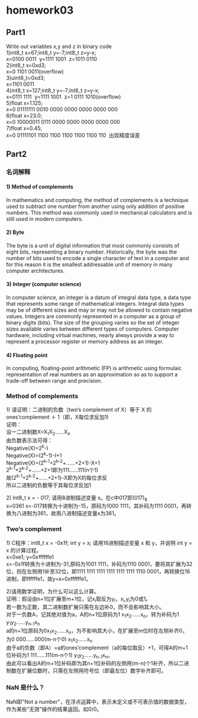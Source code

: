 # homework03

## Part1

Write out variables x,y and z in binary code<br/>
1)int8_t&nbsp;x=67;int8_t&nbsp;y=-7;int8_t&nbsp;z=y-x;<br/>
x=0100 0011&nbsp;&nbsp;y=1111 1001&nbsp;&nbsp;z=1011 0110<br/>
2)int8_t&nbsp;x=0xd3;<br/>
x=0 1101 0011(overflow)<br/>
3)uint8_t=0xd3;<br/>
x=1101 0011<br/>
4)int8_t&nbsp;x=127;int8_t&nbsp;y=-7;int8_t&nbsp;z=y-x;<br/>
x=0111 1111&nbsp;&nbsp;y=1111 1001&nbsp;&nbsp;z=1 0111 1010(overflow)<br/>
5)float&nbsp;x=1.125;<br/>
x=0 01111111 0010 0000 0000 0000 0000 000<br/>
6)float&nbsp;x=23.0;<br/>
x=0 10000011 0111 0000 0000 0000 0000 000<br/>
7)float&nbsp;x=0.45;<br/>
x=0 01111101 1100 1100 1100 1100 1100 110&nbsp;&nbsp;出现精度误差


## Part2

### 名词解释

#### 1)	Method of complements<br/>
In mathematics and computing, the method of complements is a technique used to subtract one number from another using only addition of positive numbers. This method was commonly used in mechanical calculators and is still used in modern computers.

#### 2)	Byte<br/>
The byte is a unit of digital information that most commonly consists of eight bits, representing a binary number. Historically, the byte was the number of bits used to encode a single character of text in a computer and for this reason it is the smallest addressable unit of memory in many computer architectures.

#### 3)	Integer (computer science)<br/>
In computer science, an integer is a datum of integral data type, a data type that represents some range of mathematical integers. Integral data types may be of different sizes and may or may not be allowed to contain negative values. Integers are commonly represented in a computer as a group of binary digits (bits). The size of the grouping varies so the set of integer sizes available varies between different types of computers. Computer hardware, including virtual machines, nearly always provide a way to represent a processor register or memory address as an integer.

#### 4)	Floating point<br/>
In computing, floating-point arithmetic (FP) is arithmetic using formulaic representation of real numbers as an approximation so as to support a trade-off between range and precision.

### Method of complements

1)&nbsp;请证明：二进制的负数（two‘s complement of X）等于 X 的 ones’complement ＋ 1（即，X每位求反加1)<br/>
证明：<br/>
设一二进制数X=X<sub>1</sub>X<sub>2</sub>......X<sub>n</sub><br/>
由负数表示法可得：<br/>
Negative(X)=2<sup>k</sup>-I<br/>
Negative(X)=(2<sup>k</sup>-1)-I+1<br/>
Negative(X)=(2<sup>k-1</sup>+2<sup>k-2</sup>+......+2+1)-X+1<br/>
2<sup>k-1</sup>+2<sup>k-2</sup>+......+2+1即为111......111(n个1)<br/>
故(2<sup>k-1</sup>+2<sup>k-2</sup>+......+2+1)-X即为X的每位求反<br/>
所以二进制的负数等于其每位求反加1

2)&nbsp;Int8_t x = - 017; 请用8进制描述变量 x。在c中017即(017)<sub>8</sub><br/>
x=0361
x=-017转换为十进制为-15，原码为1000 1111，其补码为1111 0001，再转换为八进制为361，故用八进制描述变量x为361。

### Two‘s complement

1)&nbsp;C程序：int8_t x = -0x1f; int y = x; 请用16进制描述变量 x 和 y，并说明 int
y = x 的计算过程。<br/>
x=0xe1;   y=0xffffffe1<br/>
x=-0x1f转换为十进制为-31,原码为1001 1111，补码为1110 0001，要将其扩展为32位，则在左侧用1补至32位，即1111 1111 1111 1111 1111 1111 1110 0001，再转换位16进制，即ffffffe1，故y=x=0xffffffe1。

2)请用数学证明，为什么可以这么计算。<br/>
证明：假设由n+1位扩展至m+1位，记x<sub>i</sub>取反为y<sub>i</sub>，x<sub>i</sub>,y<sub>i</sub>为0或1。<br/>
若一数为正数，其二进制数扩展只需在左边补0，而不会影响其大小。<br/>
对于一负数A，记其绝对值为a，A的n+1位原码为1 x<sub>1</sub>x<sub>2</sub>......x<sub>n</sub>，转为补码为1 y<sub>1</sub>y<sub>2</sub>......y<sub>n-1</sub>x<sub>n</sub><br/>
a的n+1位原码为0x<sub>1</sub>x<sub>2</sub>......x<sub>n</sub>，为不影响其大小，在扩展至m位时在左侧补齐0，为0 000......000(m-n个0) x<sub>1</sub>x<sub>2</sub>......x<sub>n</sub><br/>
由于a的负数（即A）=a的ones’complement（a的每位取反）+1，可得A的m+1位补码为1 111......111(m-n个1) y<sub>1</sub>y<sub>2</sub>......y<sub>n-1</sub>x<sub>n</sub>。<br/>
由此可以看出A的m+1位补码即为其n+1位补码的左侧用(m-n)个1补齐，所以二进制数在扩展位数时，只需在左侧用符号位（即最左位）数字补齐即可。


### NaN 是什么？

NaN即"Not a number"，在浮点运算中，表示未定义或不可表示值的数据类型，作为某些“无效”操作的结果返回。如0/0。